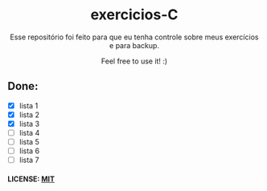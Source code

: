 <h1 align="center"> exercicios-C </h1>

<p align="center">Esse repositório foi feito para que eu tenha controle sobre meus exercícios e para backup.</p>
<p align="center">Feel free to use it! :)</p>

## Done:

- [x] lista 1
- [x] lista 2
- [x] lista 3
- [ ] lista 4
- [ ] lista 5
- [ ] lista 6
- [ ] lista 7

#### LICENSE: [MIT](https://github.com/nascimento-felipe/exercicios-C/blob/main/LICENSE)

